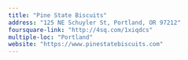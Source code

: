 ```yaml
---
title: "Pine State Biscuits"
address: "125 NE Schuyler St, Portland, OR 97212"
foursquare-link: "http://4sq.com/1xiqdcs"
multiple-loc: "Portland"
website: "https://www.pinestatebiscuits.com"
---
```

